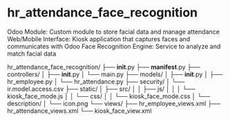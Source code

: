# hr_attendance_face_recognition
Odoo Module: Custom module to store facial data and manage attendance Web/Mobile Interface: Kiosk application that captures faces and communicates with Odoo Face Recognition Engine: Service to analyze and match facial data

hr_attendance_face_recognition/
├── __init__.py
├── __manifest__.py
├── controllers/
│   ├── __init__.py
│   └── main.py
├── models/
│   ├── __init__.py
│   ├── hr_employee.py
│   └── hr_attendance.py
├── security/
│   └── ir.model.access.csv
├── static/
│   ├── src/
│   │   ├── js/
│   │   │   └── kiosk_face_mode.js
│   │   └── css/
│   │       └── kiosk_face_mode.css
│   └── description/
│       └── icon.png
└── views/
    ├── hr_employee_views.xml
    ├── hr_attendance_views.xml
    └── kiosk_face_view.xml
